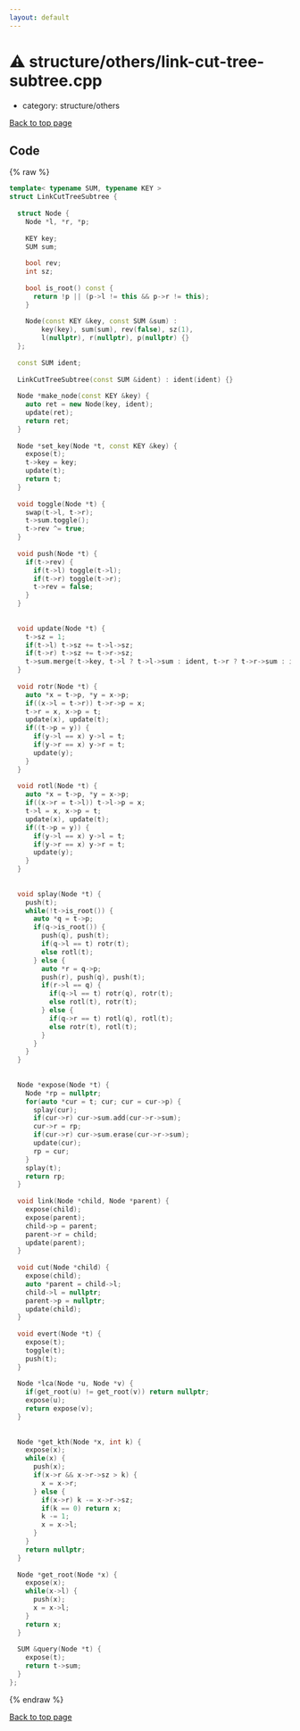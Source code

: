 ```yaml
---
layout: default
---
```


<!-- mathjax config similar to math.stackexchange -->
<script type="text/javascript" async
  src="https://cdnjs.cloudflare.com/ajax/libs/mathjax/2.7.5/MathJax.js?config=TeX-MML-AM_CHTML">
</script>
<script type="text/x-mathjax-config">
  MathJax.Hub.Config({
    TeX: { equationNumbers: { autoNumber: "AMS" }},
    tex2jax: {
      inlineMath: [ ['$','$'] ],
      processEscapes: true
    },
    "HTML-CSS": { matchFontHeight: false },
    displayAlign: "left",
    displayIndent: "2em"
  });
</script>

<script type="text/javascript" src="https://cdnjs.cloudflare.com/ajax/libs/jquery/3.4.1/jquery.min.js"></script>
<script src="https://cdn.jsdelivr.net/npm/jquery-balloon-js@1.1.2/jquery.balloon.min.js" integrity="sha256-ZEYs9VrgAeNuPvs15E39OsyOJaIkXEEt10fzxJ20+2I=" crossorigin="anonymous"></script>
<script type="text/javascript" src="../../../assets/js/copy-button.js"></script>
<link rel="stylesheet" href="../../../assets/css/copy-button.css" />


# :warning: structure/others/link-cut-tree-subtree.cpp
* category: structure/others


[Back to top page](../../../index.html)



## Code
{% raw %}
```cpp
template< typename SUM, typename KEY >
struct LinkCutTreeSubtree {
 
  struct Node {
    Node *l, *r, *p;
 
    KEY key;
    SUM sum;
 
    bool rev;
    int sz;
 
    bool is_root() const {
      return !p || (p->l != this && p->r != this);
    }
 
    Node(const KEY &key, const SUM &sum) :
        key(key), sum(sum), rev(false), sz(1),
        l(nullptr), r(nullptr), p(nullptr) {}
  };
 
  const SUM ident;
 
  LinkCutTreeSubtree(const SUM &ident) : ident(ident) {}
 
  Node *make_node(const KEY &key) {
    auto ret = new Node(key, ident);
    update(ret);
    return ret;
  }
 
  Node *set_key(Node *t, const KEY &key) {
    expose(t);
    t->key = key;
    update(t);
    return t;
  }
 
  void toggle(Node *t) {
    swap(t->l, t->r);
    t->sum.toggle();
    t->rev ^= true;
  }
 
  void push(Node *t) {
    if(t->rev) {
      if(t->l) toggle(t->l);
      if(t->r) toggle(t->r);
      t->rev = false;
    }
  }
 
 
  void update(Node *t) {
    t->sz = 1;
    if(t->l) t->sz += t->l->sz;
    if(t->r) t->sz += t->r->sz;
    t->sum.merge(t->key, t->l ? t->l->sum : ident, t->r ? t->r->sum : ident);
  }
 
  void rotr(Node *t) {
    auto *x = t->p, *y = x->p;
    if((x->l = t->r)) t->r->p = x;
    t->r = x, x->p = t;
    update(x), update(t);
    if((t->p = y)) {
      if(y->l == x) y->l = t;
      if(y->r == x) y->r = t;
      update(y);
    }
  }
 
  void rotl(Node *t) {
    auto *x = t->p, *y = x->p;
    if((x->r = t->l)) t->l->p = x;
    t->l = x, x->p = t;
    update(x), update(t);
    if((t->p = y)) {
      if(y->l == x) y->l = t;
      if(y->r == x) y->r = t;
      update(y);
    }
  }
 
 
  void splay(Node *t) {
    push(t);
    while(!t->is_root()) {
      auto *q = t->p;
      if(q->is_root()) {
        push(q), push(t);
        if(q->l == t) rotr(t);
        else rotl(t);
      } else {
        auto *r = q->p;
        push(r), push(q), push(t);
        if(r->l == q) {
          if(q->l == t) rotr(q), rotr(t);
          else rotl(t), rotr(t);
        } else {
          if(q->r == t) rotl(q), rotl(t);
          else rotr(t), rotl(t);
        }
      }
    }
  }
 
 
  Node *expose(Node *t) {
    Node *rp = nullptr;
    for(auto *cur = t; cur; cur = cur->p) {
      splay(cur);
      if(cur->r) cur->sum.add(cur->r->sum);
      cur->r = rp;
      if(cur->r) cur->sum.erase(cur->r->sum);
      update(cur);
      rp = cur;
    }
    splay(t);
    return rp;
  }
 
  void link(Node *child, Node *parent) {
    expose(child);
    expose(parent);
    child->p = parent;
    parent->r = child;
    update(parent);
  }
 
  void cut(Node *child) {
    expose(child);
    auto *parent = child->l;
    child->l = nullptr;
    parent->p = nullptr;
    update(child);
  }
 
  void evert(Node *t) {
    expose(t);
    toggle(t);
    push(t);
  }
 
  Node *lca(Node *u, Node *v) {
    if(get_root(u) != get_root(v)) return nullptr;
    expose(u);
    return expose(v);
  }
 
 
  Node *get_kth(Node *x, int k) {
    expose(x);
    while(x) {
      push(x);
      if(x->r && x->r->sz > k) {
        x = x->r;
      } else {
        if(x->r) k -= x->r->sz;
        if(k == 0) return x;
        k -= 1;
        x = x->l;
      }
    }
    return nullptr;
  }
 
  Node *get_root(Node *x) {
    expose(x);
    while(x->l) {
      push(x);
      x = x->l;
    }
    return x;
  }
 
  SUM &query(Node *t) {
    expose(t);
    return t->sum;
  }
};

```
{% endraw %}

[Back to top page](../../../index.html)

